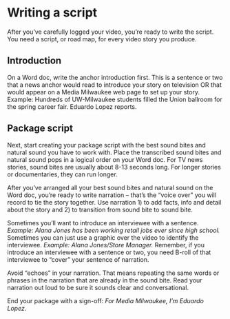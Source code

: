 # Writing a script

After you’ve carefully logged your video, you’re ready to write the script. You need a script, or road map, for every video story you produce.

## Introduction

On a Word doc, write the anchor introduction first. This is a sentence or two that a news anchor would read to introduce your story on television OR that would appear on a Media Milwaukee web page to set up your story. Example: Hundreds of UW-Milwaukee students filled the Union ballroom for the spring career fair. Eduardo Lopez reports.

## Package script

Next, start creating your package script with the best sound bites and natural sound you have to work with. Place the transcribed sound bites and natural sound pops in a logical order on your Word doc. For TV news stories, sound bites are usually about 8-13 seconds long. For longer stories or documentaries, they can run longer.

After you’ve arranged all your best sound bites and natural sound on the Word doc, you’re ready to write narration – that’s the “voice over” you will record to tie the story together. Use narration 1) to add facts, info and detail about the story and 2) to transition from sound bite to sound bite.

Sometimes you’ll want to introduce an interviewee with a sentence. _Example: Alana Jones has been working retail jobs ever since high school._ Sometimes you can just use a graphic over the video to identify the interviewee. _Example: Alana Jones/Store Manager._ Remember, if you introduce an interviewee with a sentence or two, you need B-roll of that interviewee to “cover” your sentence of narration.

Avoid “echoes” in your narration. That means repeating the same words or phrases in the narration that are already in the sound bite. Read your narration out loud to be sure it sounds clear and conversational.

End your package with a sign-off: _For Media Milwaukee, I’m Eduardo Lopez._
